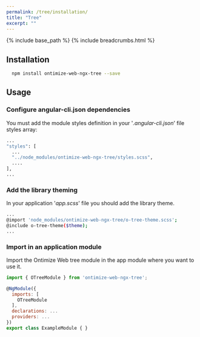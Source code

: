 ```yaml
---
permalink: /tree/installation/
title: "Tree"
excerpt: ""
---
```

{% include base_path %}
{% include breadcrumbs.html %}

## Installation

```bash
  npm install ontimize-web-ngx-tree --save
```

## Usage

### Configure angular-cli.json dependencies

You must add the module styles definition in your '*.angular-cli.json*' file styles array:

```bash
...
"styles": [
  ...
  "../node_modules/ontimize-web-ngx-tree/styles.scss",
  ....
],
...
```

### Add the library theming
In your application '*app.scss*' file you should add the library theme.

```bash
...
@import 'node_modules/ontimize-web-ngx-tree/o-tree-theme.scss';
@include o-tree-theme($theme);
...
```

### Import in an application module

Import the Ontimize Web tree module in the app module where you want to use it.

```javascript
import { OTreeModule } from 'ontimize-web-ngx-tree';

@NgModule({
  imports: [
    OTreeModule
  ],
  declarations: ...
  providers: ...
})
export class ExampleModule { }
```
